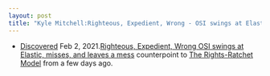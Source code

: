 ```yaml
---
layout: post
title: "Kyle Mitchell:Righteous, Expedient, Wrong - OSI swings at Elastic, misses, and leaves a mess"
---
```

* [Discovered](http://rolandtanglao.com/2020/07/29/p1-blogthis-checkvist-list-links-to-blog/) Feb 2, 2021.[Righteous, Expedient, Wrong OSI swings at Elastic, misses, and leaves a mess](https://writing.kemitchell.com/2021/01/20/Righteous-Expedient-Wrong.html) counterpoint to [The Rights-Ratchet Model](http://rolandtanglao.com/2021/02/14/p1-simon-phipps-rights-ratchet-model/) from a few days ago.

